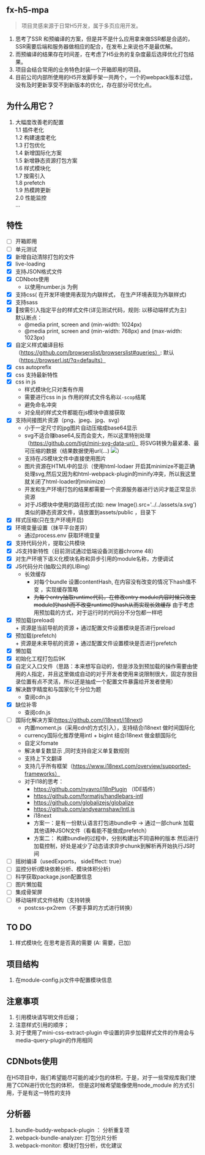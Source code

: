 ## fx-h5-mpa 
> 项目灵感来源于日常H5开发，属于多页应用开发。

1. 思考了SSR 和预编译的方案，但是并不是什么应用拿来做SSR都是合适的，SSR需要后端和服务器做相应的配合，在发布上来说也不是最优解。
2. 而预编译的结果存在时间差，在考虑了H5业务的复杂度最后选择优化打包结果。
3. 项目会结合常用的业务特色封装一个开箱即用的项目。
4. 目前公司内部所使用的H5开发脚手架一共两个，一个的webpack版本过低，没有及时更新享受不到新版本的优化，存在部分可优化点。

## 为什么用它？
1. 大幅度改善老的配置 <br/>
  1.1 插件老化<br/>
  1.2 构建速度老化<br/>
  1.3 打包优化<br/>
  1.4 新增国际化方案<br/>
  1.5 新增静态资源打包方案<br/>
  1.6 样式模块化<br/>
  1.7 按需引入<br/>
  1.8 prefetch<br/>
  1.9 热模跨更新<br/>
  2.0 性能监控<br/>
  ...
## 特性
- [ ] 开箱即用 <br/>
- [ ] 单元测试 <br/>
- [x] 新增自动清除打包的文件 <br/>
- [x] live-loading <br/>
- [x] 支持JSON格式文件 <br/>
- [x] CDNbots使用 <br/>
   + 以使用number.js 为例
- [x] 支持css( 在开发环境使用表现为内联样式， 在生产环境表现为外联样式) <br/>
- [x] 支持sass <br/>
- [x] 🍉按需引入指定平台的样式文件(详见测试代码，规则: 以移动端样式为主)<br/>
  默认断点：<br/>
  + @media print, screen and (min-width: 1024px)  <br/>
  + @media print, screen and (min-width: 768px) and (max-width: 1023px)  <br/>
- [x] 自定义样式编译目标（https://github.com/browserslist/browserslist#queries）: 默认 （https://browserl.ist/?q=defaults）<br/>
- [x] css autoprefix <br/>
- [x] css 支持最新特性 <br/>
- [x] css in js
  + 样式模块化只对类有作用<br/>
  + 需要进行css in js 作用的样式文件名称以`-scop`结尾 <br/>
  + 避免命名冲突 <br/>
  + 对全局的样式文件都能在js模块中直接获取 <br/>
- [x] 支持间接图片资源（png、jpeg、jpg、svg） <br/>
  + 小于一定尺寸的jpg图片自动压缩成base64显示<br/>
  + svg不适合赚base64,反而会变大，所以这里特别处理（https://github.com/tigt/mini-svg-data-uri） 将SVG转换为最紧凑、最可压缩的数据（结果数据使用url(...) <img src="...">）
  + 支持在JS模块文件中直接使用图片 <br/>
  + 图片资源在HTML中的显示（使用html-lodaer 开启其minimize不能正确处理svg,然后又因为和html-webpack-plugin的minify冲突，所以我这里就关闭了html-loader的minimize）<br/>
  + 开发和生产环境打包的结果都需要一个资源服务器进行访问才能正常显示资源
  + 对于JS模块中使用的路径形式(如: new Image().src='../../assets/a.svg')类似的静态资源文件，请放置到assets/public ，目录下
- [x] 样式压缩(只在生产环境开启)<br/>
- [x] 环境变量设置（抹平平台差异）<br/>
  + 通过process.env 获取环境变量 <br/>
- [x] 支持代码分片，提取公共模块 <br/>
- [x] JS支持新特性（目前测试通过低端设备浏览器chrome 48） <br/>
- [x] 对生产环境下语义化模块名称和异步引用的module名称，方便调试 <br/>
- [x] JS代码分片(抽取公共的LIBing) <br/>
    + 长效缓存 <br/>
      + 对每个bundle 设置contentHash, 在内容没有改变的情况下hash值不变 ，实现缓存策略
      + ~~为每个entry抽取runtime代码，在修改entry module内容时候只改变module的hash而不改变runtime的hash从而实现长效缓存~~
        由于考虑用预加载的方式，对于运行时的代码分不分包都一样吧
- [x] 预加载(preload) <br/>
      + 资源是当前导航的资源
      + 通过配置文件设置模块是否进行preload
- [x] 预加载(prefetch) <br/>
      + 资源是未来导航的资源
      + 通过配置文件设置模块是否进行prefetch
- [x] 懒加载 <br/>
- [x] 初始化工程打包后9K <br/>
- [x] 自定义入口文件（思路：本来想写自动的，但是涉及到预加载的操作需要由使用的人指定，并且这里做成自动的对于开发者使用来说限制很大，固定存放目录位置有点不灵活，所以还是抽成一个配置文件暴露给开发者使用） <br/>
- [x] 解决数字精度和与国家化千分位为题
  + 查阅cdn.js
- [x] 缺位补零
  + 查阅cdn.js
- [ ] 国际化解决方案(https://github.com/i18next/i18next)  <br/>
  + 内置moment.js（采用cdn的方式引入），支持结合i18next 做时间国际化
  + currency国际化推荐使用intl + bigInt 结合i18next 做金额国际化 
  + 自定义fomate
  + 解决单复数显示 ,同时支持自定义单复数规则
  + 支持上下文翻译
  + 支持几乎所有框架（https://www.i18next.com/overview/supported-frameworks）
  + 对于I18的思考：
    + https://github.com/nyavro/i18nPlugin （IDE插件）
    + https://github.com/formatjs/handlebars-intl
    + https://github.com/globalizejs/globalize
    + https://github.com/andyearnshaw/Intl.js
    + i18next
    + 方案一：是有一份默认语言打包进bundle中 -> 通过一部chunk 加载其他语种JSON文件（看看能不能做成prefetch）
    + 方案二： 构建bundle的过程中，分别构建出不同语种的版本 然后进行加载控制，好处是减少了动态请求异步chunk到解析再开始执行JS时间
- [ ] 摇树编译（usedExports， sideEffect: true） <br/>
- [ ] 监控分析(模块依赖分析、模块体积分析) <br/>
- [ ] 科学获取package.json配置信息 <br/>
- [ ] 图片懒加载 <br/>
- [ ] 集成骨架屏 <br/>
- [ ] 移动端样式文件结构（支持转换 <br/>
  + postcss-px2rem（不要手算的方式进行转换）



## TO DO 
1. 样式模块化 在思考是否真的需要 (A: 需要，已加)

## 项目结构
1. 在module-config.js文件中配置模块信息

## 注意事项
1. 引用模块请写明文件后缀；
2. 注意样式引用的顺序；
3. 对于使用了mini-css-extract-plugin 中设置的异步加载样式文件的作用会与media-query-plugin的作用相同

## CDNbots使用
在H5项目中，我们希望能尽可能的减少包的体积，于是，对于一些常规库我们使用了CDN进行优化包的体积，
但是这时候希望能像使用node_module 的方式引用，于是有这一特性的支持

## 分析器
1. bundle-buddy-webpack-plugin ： 分析重复项
2. webpack-bundle-analyzer: 打包分片分析
3. webpack-monitor: 模块打包分析，优化建议
